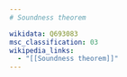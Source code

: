 ```yaml
---
# Soundness theorem

wikidata: Q693083
msc_classification: 03
wikipedia_links:
  - "[[Soundness theorem]]"
---
```

